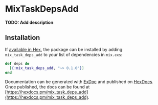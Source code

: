 # MixTaskDepsAdd

**TODO: Add description**

## Installation

If [available in Hex](https://hex.pm/docs/publish), the package can be installed
by adding `mix_task_deps_add` to your list of dependencies in `mix.exs`:

```elixir
def deps do
  [{:mix_task_deps_add, "~> 0.1.0"}]
end
```

Documentation can be generated with [ExDoc](https://github.com/elixir-lang/ex_doc)
and published on [HexDocs](https://hexdocs.pm). Once published, the docs can
be found at [https://hexdocs.pm/mix_task_deps_add](https://hexdocs.pm/mix_task_deps_add).

